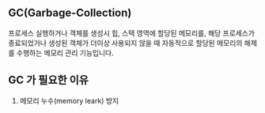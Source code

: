 ## GC(Garbage-Collection)
프로세스 실행하거나 객체를 생성시 힙, 스택 영역에 할당된 메모리를, 해당 프로세스가 종료되었거나 생성된 객체가 더이상 사용되지 않을 때 자동적으로 할당된 메모리의 해제를 수행하는 메모리 관리 기능입니다.

## GC 가 필요한 이유
1. 메모리 누수(memory leark) 방지
``` 
